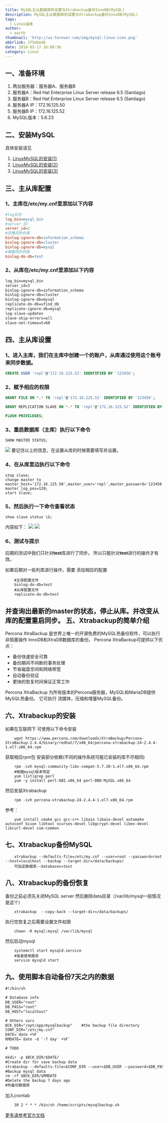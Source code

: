 ```yaml
---
title: MySQL主从数据库的设置与Xtrabackup备份InnoDB(MySQL)
description: MySQL主从数据库的设置与Xtrabackup备份InnoDB(MySQL)
tags:
  - Linux运维
author: 
  - earth
thumbnail: 'http://us-forever.com/img/mysql-linux-icon.png'
abbrlink: 2f5dded6
date: 2018-03-17 16:08:56
category: Linux
---
```

一、准备环境
-----------
1. 两台服务器：服务器A、服务器B
2. 服务器A：Red Hat Enterprise Linux Server release 6.5 (Santiago)
3. 服务器B：Red Hat Enterprise Linux Server release 6.5 (Santiago)
4. 服务器A IP：172.16.125.50
5. 服务器B IP：172.16.125.52
6. MySQL版本：5.6.23

二、安装MySQL
------------
具体安装请见

1. [LinuxMySQL的安装(1)](http://us-forever.com/2018/01/15/LinuxMySQL的安装/)
2. [LinuxMySQL的安装(2)](http://us-forever.com/2018/02/02/LinuxMySQL的安装-2/)
3. [LinuxMySQL的安装(3)](http://us-forever.com/2018/02/08/LinuxMySQL的安装-3/)

<!--more-->
三、主从库配置
-----
### 1、主库在/etc/my.cnf里添加以下内容
``` ini
#log日志
log_bin=mysql_bin
#server ID
server_id=2
#忽略同步的库
binlog-ignore-db=information_schema
binlog-ignore-db=cluster
binlog-ignore-db=mysql
#需要同步的库
binlog-do-db=test
```
### 2、从库在/etc/my.cnf里添加以下内容
``` xml
log_bin=mysql_bin
server_id=3
binlog-ignore-db=information_schema
binlog-ignore-db=cluster
binlog-ignore-db=mysql
replicate-do-db=ufind_db
replicate-ignore-db=mysql
log-slave-updates
slave-skip-errors=all
slave-net-timeout=60
```
四、主从库设置
------
### 1、进入主库，我们在主库中创建一个的账户，从库通过使用这个账号来同步数据。
``` sql
CREATE USER 'repl'@'172.16.125.52' IDENTIFIED BY '123456';
```
### 2、赋予相应的权限
``` sql
GRANT FILE ON *.* TO 'repl'@'172.16.125.52' IDENTIFIED BY '123456';

GRANT REPLICATION SLAVE ON *.* TO 'repl'@'172.16.125.52' IDENTIFIED BY '123456';

FLUSH PRIVILEGES;
```
### 3、重启数据库（主库）执行以下命令
```
SHOW MASTER STATUS;
```
![](http://us-forever.com/img/mysqlsync.png)
要记住以上的信息，在设置从库的时候需要填写并设置。

### 4、在从库里边执行以下命令
``` script
stop slave;
change master to master_host='172.16.125.50',master_user='repl',master_password='123456',master_log_file='mysql_bin.000023', master_log_pos=120;
start slave;
```
### 5、然后执行一下命令查看状态
``` shell
show slave status \G;
```
内容如下：
![](http://us-forever.com/img/mysqlsync1.png)
![](http://us-forever.com/img/mysqlsync2.png)

### 6、测试与提示
后期的测试中我们只针对**test**库进行了同步。
所以只能针对**test**进行的操作才有效。

如果后期对一些列库进行操作，需要 添加相应的配置
``` shell	
	#主库配置文件
	binlog-do-db=test
	#从库配置文件
	replicate-do-db=test
```
并查询出最新的master的状态，停止从库。并改变从库的配置重启同步。
五、Xtrabackup的简单介绍
-------------------
Percona XtraBackup 是世界上唯一的开源免费的MySQL热备份软件，可以执行非阻塞操作
InnoDB和XtraDB数据库的备份。 Percona XtraBackup可提供以下优点：

- 备份快速安全可靠
- 备份期间不间断的事务处理
- 节省磁盘空间和网络带宽
- 自动备份验证
- 更快的恢复时间保证正常工作

Percona XtraBackup 为所有版本的Percona服务器，MySQL和MariaDB提供MySQL热备份。 它可执行
流媒体，压缩和增量MySQL备份。

六、Xtrabackup的安装
--------------
如果在互联网下 可使用以下命令安装
``` shell
	wget https://www.percona.com/downloads/XtraBackup/Percona-XtraBackup-2.4.4/binary/redhat/7/x86_64/percona-xtrabackup-24-2.4.4-1.el7.x86_64.rpm
```
获取相应rpm包
安装部分依赖(不同的操作系统可能已安装的库不尽相同)
``` shell
	rpm -ivh mysql-community-libs-compat-5.7.20-1.el7.x86_64.rpm
	#根据mysql版本而定
	yum list|grep perl
	yum -y install perl-DBI.x86_64 perl-DBD-MySQL.x86_64
```
然后安装Xtrabackup
```shell
	rpm -ivh percona-xtrabackup-24-2.4.4-1.el7.x86_64.rpm
```
参考：
```shell
	yum install cmake gcc gcc-c++ libaio libaio-devel automake autoconf bison libtool ncurses-devel libgcrypt-devel libev-devel libcurl-devel vim-common
```
七、Xtrabackup备份MySQL
----------------
``` shell
	xtrabackup --defaults-file=/etc/my.cnf --user=root --password=root --host=localhost --backup --target-dir=/data/backups/
	可指定数据库--databases=test
```
八、Xtrabackup的备份恢复
---------
备份之前必须先关闭MySQL server
然后删除data目录（/var/lib/mysql一般情况是这个）
``` shell
	xtrabackup  --copy-back --target-dir=/data/backups/
```
执行完恢复之后需要设置文件权限
``` shell
	chown -R mysql:mysql /var/lib/mysql
```
然后启动mysql
``` shell
	systemctl start mysqld.service
	#或者使用服务
	service mysqld start
```
九、使用脚本自动备份7天之内的数据
--------------
```xml
#!/bin/sh

# Database info
DB_USER="root"
DB_PASS="root"
DB_HOST="localhost"

# Others vars
BCK_DIR="/opt/app/mysqlbackup"    #the backup file directory
CONF_DIR="/etc/my.cnf"
DATE=`date +%F`
RMDATE=`date -d '-7 day' +%F`

# TODO

mkdir -p $BCK_DIR/$DATE/
#Create dir for save backup data
xtrabackup --defaults-file=$CONF_DIR --user=$DB_USER --password=$DB_PASS --host=$DB_HOST --backup --target-dir=$BCK_DIR/$DATE/
#Backup mysql data
rm -rf $BCK_DIR/$RMDATE
#Delete the backup 7 days ago
#热备份数据库
```
加入crontab
``` xml
	30 2 * * * /bin/sh /home/scripts/mysqlbackup.sh
```

[更多请参考官方文档](https://learn.percona.com/hubfs/Manuals/Percona_Xtra_Backup/Percona_XtraBackup_2.4/Percona-XtraBackup-2.4.9.pdf)


